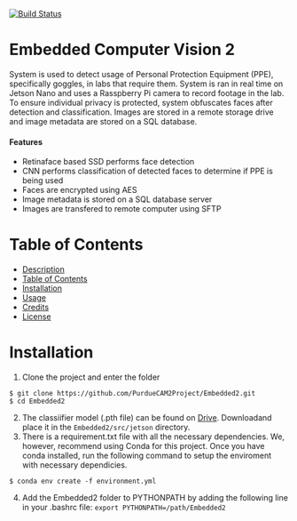 [![Build Status](https://travis-ci.com/PurdueCAM2Project/Embedded2.svg?branch=master)](https://travis-ci.com/PurdueCAM2Project/Embedded2)

# Embedded Computer Vision 2
System is used to detect usage of Personal Protection Equipment (PPE), specifically goggles, in labs that require them. System is ran in real time on Jetson Nano and uses a Rasspberry Pi camera to record footage in the lab. To ensure individual privacy is protected, system obfuscates faces after detection and classification. Images are stored in a remote storage drive and image metadata are stored on a SQL database.

#### Features
* Retinaface based SSD performs face detection
* CNN performs classification of detected faces to determine if PPE is being used
* Faces are encrypted using AES
* Image metadata is stored on a SQL database server
* Images are transfered to remote computer using SFTP
# Table of Contents
- [Description](#Embedded-Computer-Vision-2)
- [Table of Contents](#Table-of-Contents)
- [Installation](#Installation)
- [Usage](#Contributing)
- [Credits](#Credits)
- [License](#License)
# Installation
1. Clone the project and enter the folder 
```shell
$ git clone https://github.com/PurdueCAM2Project/Embedded2.git
$ cd Embedded2
```
2. The classiifier model (.pth file) can be found on [Drive](https://drive.google.com/drive/u/1/folders/1ZeKVygo-RyIDL_EnxeYJR8tk-xqzgi3Z). Downloadand place it in the ```Embedded2/src/jetson``` directory.
3. There is a requirement.txt file with all the necessary dependencies. We, however, recommend using Conda for this project. Once you have conda installed, run the following command to setup the enviroment with necessary dependicies.
```shell
$ conda env create -f environment.yml
```
4. Add the Embedded2 folder to PYTHONPATH by adding the following line in your .bashrc file:
```export PYTHONPATH=/path/Embedded2```
